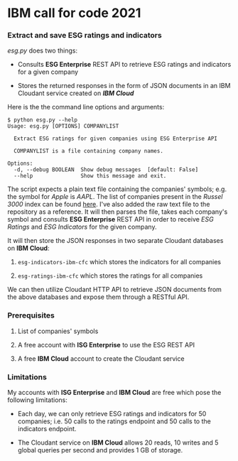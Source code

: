 # IBM call for code 2021

### Extract and save ESG ratings and indicators

_esg.py_ does two things:

* Consults __ESG Enterprise__ REST API to retrieve ESG ratings and indicators for a given company

* Stores the returned responses in the form of JSON documents in an IBM Cloudant service created on ___IBM Cloud___

Here is the the command line options and arguments:

```asciidoc
$ python esg.py --help
Usage: esg.py [OPTIONS] COMPANYLIST

  Extract ESG ratings for given companies using ESG Enterprise API

  COMPANYLIST is a file containing company names.

Options:
  -d, --debug BOOLEAN  Show debug messages  [default: False]
  --help               Show this message and exit.
```

The script expects a plain text file containing the companies' symbols; e.g. the symbol for _Apple_ is _AAPL_. The list of companies present in the _Russel 3000_ index can be found [here](http://www.kibot.com/Historical_Data/Russell_3000_Historical_Intraday_Data.aspx). I've also added the raw text file to the repository as a reference. It will then parses the file, takes each company's symbol and consults __ESG Enterprise__ REST API in order to receive _ESG Ratings_ and _ESG Indicators_ for the given company.

It will then store the JSON responses in two separate Cloudant databases on __IBM Cloud__:

1. `esg-indicators-ibm-cfc` which stores the indicators for all companies

2. `esg-ratings-ibm-cfc` which stores the ratings for all companies

We can then utilize Cloudant HTTP API to retrieve JSON documents from the above databases and expose them through a RESTful API.

### Prerequisites

1. List of companies' symbols

2. A free account with __ISG Enterprise__ to use the ESG REST API

3. A free __IBM Cloud__ account to create the Cloudant service

### Limitations

My accounts with __ISG Enterprise__ and __IBM Cloud__ are free which pose the following limitations:

* Each day, we can only retrieve ESG ratings and indicators for 50 companies; i.e. 50 calls to the ratings endpoint and 50 calls to the indicators endpoint.

* The Cloudant service on __IBM Cloud__ allows 20 reads, 10 writes and 5 global queries per second and provides 1 GB of storage.
